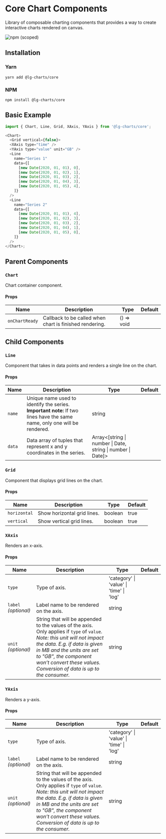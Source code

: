 # Core Chart Components

Library of composable charting components that provides a way to create interactive charts rendered on canvas.

![npm (scoped)](https://img.shields.io/npm/v/@lg-charts/core.svg)

## Installation

### Yarn

```shell
yarn add @lg-charts/core
```

### NPM

```shell
npm install @lg-charts/core
```

## Basic Example

```js
import { Chart, Line, Grid, XAxis, YAxis } from '@lg-charts/core';

<Chart>
  <Grid vertical={false}>
  <XAxis type="time" />
  <YAxis type="value" unit="GB" />
  <Line
    name="Series 1"
    data={[
      [new Date(2020, 01, 01), 0],
      [new Date(2020, 01, 02), 1],
      [new Date(2020, 01, 03), 2],
      [new Date(2020, 01, 04), 3],
      [new Date(2020, 01, 05), 4],
    ]}
  />
  <Line
    name="Series 2"
    data={[
      [new Date(2020, 01, 01), 4],
      [new Date(2020, 01, 02), 3],
      [new Date(2020, 01, 03), 2],
      [new Date(2020, 01, 04), 1],
      [new Date(2020, 01, 05), 0],
    ]}
  />
</Chart>;
```

## Parent Components

### `Chart`

Chart container component.

#### Props

| Name           | Description                                             | Type       | Default |
| -------------- | ------------------------------------------------------- | ---------- | ------- |
| `onChartReady` | Callback to be called when chart is finished rendering. | () => void |         |

## Child Components

### `Line`

Component that takes in data points and renders a single line on the chart.

#### Props

| Name   | Description                                                                                                              | Type                                                        | Default |
| ------ | ------------------------------------------------------------------------------------------------------------------------ | ----------------------------------------------------------- | ------- |
| `name` | Unique name used to identify the series. **Important note:** If two lines have the same name, only one will be rendered. | string                                                      |         |
| `data` | Data array of tuples that represent x and y coordinates in the series.                                                   | Array<[string \| number \| Date, string \| number \| Date]> |         |

### `Grid`

Component that displays grid lines on the chart.

#### Props

| Name         | Description                 | Type    | Default |
| ------------ | --------------------------- | ------- | ------- |
| `horizontal` | Show horizontal grid lines. | boolean | true    |
| `vertical`   | Show vertical grid lines.   | boolean | true    |

### `XAxis`

Renders an x-axis.

#### Props

| Name                 | Description                                                                                                                                                                                                                                                                           | Type                                     | Default |
| -------------------- | ------------------------------------------------------------------------------------------------------------------------------------------------------------------------------------------------------------------------------------------------------------------------------------- | ---------------------------------------- | ------- |
| `type`               | Type of axis.                                                                                                                                                                                                                                                                         | 'category' \| 'value' \| 'time' \| 'log' |         |
| `label` _(optional)_ | Label name to be rendered on the axis.                                                                                                                                                                                                                                                | string                                   |         |
| `unit` _(optional)_  | String that will be appended to the values of the axis. Only applies if `type` of `value`. _Note: this unit will not impact the data. E.g. if data is given in MB and the units are set to "GB", the component won’t convert these values. Conversion of data is up to the consumer._ | string                                   |         |

### `YAxis`

Renders a y-axis.

#### Props

| Name                 | Description                                                                                                                                                                                                                                                                           | Type                                     | Default |
| -------------------- | ------------------------------------------------------------------------------------------------------------------------------------------------------------------------------------------------------------------------------------------------------------------------------------- | ---------------------------------------- | ------- |
| `type`               | Type of axis.                                                                                                                                                                                                                                                                         | 'category' \| 'value' \| 'time' \| 'log' |         |
| `label` _(optional)_ | Label name to be rendered on the axis.                                                                                                                                                                                                                                                | string                                   |         |
| `unit` _(optional)_  | String that will be appended to the values of the axis. Only applies if `type` of `value`. _Note: this unit will not impact the data. E.g. if data is given in MB and the units are set to "GB", the component won’t convert these values. Conversion of data is up to the consumer._ | string                                   |         |
